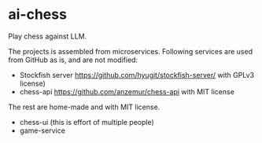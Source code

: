 # ai-chess
Play chess against LLM.

The projects is assembled from microservices.
Following services are used from GitHub as is, and are not modified:
- Stockfish server https://github.com/hyugit/stockfish-server/ with GPLv3 license)
- chess-api https://github.com/anzemur/chess-api with MIT license

The rest are home-made and with MIT license.
- chess-ui (this is effort of multiple people)
- game-service
